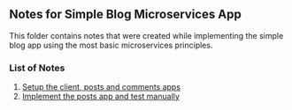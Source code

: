 ## Notes for Simple Blog Microservices App

This folder contains notes that were created while implementing the simple blog app using the most basic microservices principles.

### List of Notes

1. [Setup the client, posts and comments apps](project_setup.md)
2. [Implement the posts app and test manually](posts_app.md)
